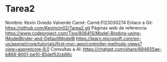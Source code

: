 # Tarea2

Nombre: Kevin Oviedo Valverde
Carné:
Carné:FI23030274
Enlace a Git: https://github.com/Kevincin02/Tarea2.git
Páginas web de referencia: https://www.codeproject.com/Tips/806415/Model-Binding-using-IModelBinder-and-DefaultModelB
https://learn.microsoft.com/en-us/aspnet/core/tutorials/first-mvc-app/controller-methods-views?view=aspnetcore-9.0
Consultas a AI: https://chatgpt.com/share/684655ae-b868-8001-be10-85def52cb66c
